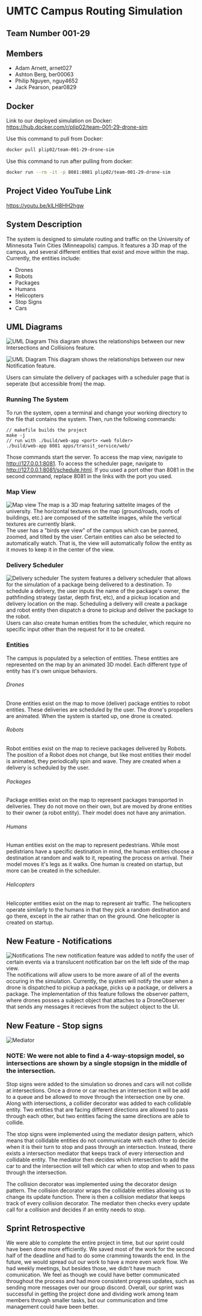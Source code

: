 # UMTC Campus Routing Simulation
## Team Number 001-29
## Members
* Adam Arnett, arnet027
* Ashton Berg, ber00063
* Philip Nguyen, nguy4652
* Jack Pearson, pear0829

## Docker
Link to our deployed simulation on Docker: https://hub.docker.com/r/plip02/team-001-29-drone-sim

Use this command to pull from Docker:
```bash
docker pull plip02/team-001-29-drone-sim
```
Use this command to run after pulling from docker:
```bash
docker run --rm -it -p 8081:8081 plip02/team-001-29-drone-sim
```
## Project Video YouTube Link
https://youtu.be/klLH8HH2hgw

## System Description
The system is designed to simulate routing and traffic on the University of Minnesota Twin Cities (Minneapolis) campus. It features a 3D map of the campus, and several different entities that exist and move within the map. Currently, the entities include:
* Drones
* Robots
* Packages
* Humans
* Helicopters 
* Stop Signs
* Cars 
<!-- end list -->

## UML Diagrams
![UML Diagram](/images/IntersectionsCollisions.png "UML Diagram")
This diagram shows the relationships between our new Intersections and Collisions feature.

![UML Diagram](/images/ObserverUML.jpeg "UML Diagram")
This diagram shows the relationships between our new Notification feature.

Users can simulate the delivery of packages with a scheduler page that is seperate (but accessible from) the map.

### Running The System
To run the system, open a terminal and change your working directory to the file that contains the system. Then, run the following commands:
```
// makefile builds the project
make -j
// run with ./build/web-app <port> <web folder>
./build/web-app 8081 apps/transit_service/web/
```
Those commands start the server. To access the map view, navigate to http://127.0.0.1:8081. To access the scheduler page, navigate to http://127.0.0.1:8081/schedule.html. If you used a port other than 8081 in the second command, replace 8081 in the links with the port you used.

### Map View
![Map view](/images/screenMain.png "Map view")
The map is a 3D map featuring sattelite images of the university. The horizontal textures on the map (ground/roads, roofs of buildings, etc.) are composed of the sattelite images, while the vertical textures are currently blank.  
The user has a "birds eye view" of the campus which can be panned, zoomed, and tilted by the user. Certain entities can also be selected to automatically watch. That is, the view will automatically follow the entity as it moves to keep it in the center of the view.

### Delivery Scheduler
![Delivery scheduler](/images/screenScheduler.png "Delivery scheduler")
The system features a delivery scheduler that allows for the simulation of a package being delivered to a destination.
To schedule a delivery, the user inputs the name of the package's owner, the pathfinding strategy (astar, depth first, etc), and a pickup location and delivery location on the map. Scheduling a delivery will create a package and robot entity then dispatch a drone to pickup and deliver the package to the robot.  
Users can also create human entities from the scheduler, which require no specific input other than the request for it to be created.

### Entities
The campus is populated by a selection of entities. These entities are represented on the map by an animated 3D model. Each different type of entity has it's own unique behaviors.
###### Drones
Drone entities exist on the map to move (deliver) package entities to robot entities. These deliveries are scheduled by the user. The drone's propellers are animated. When the system is started up, one drone is created.
###### Robots
Robot entities exist on the map to recieve packages delivered by Robots. The position of a Robot does not change, but like most entities their model is animated, they periodically spin and wave. They are created when a delivery is scheduled by the user.
###### Packages
Package entities exist on the map to represent packages transported in deliveries. They do not move on their own, but are moved by drone entities to their owner (a robot entity). Their model does not have any animation.
###### Humans
Human entities exist on the map to represent pedestrians. While most pedistrians have a specific destination in mind, the human entities choose a destination at random and walk to it, repeating the process on arrival. Their model moves it's legs as it walks. One human is created on startup, but more can be created in the scheduler.
###### Helicopters
Helicopter entities exist on the map to represent air traffic. The helicopters operate similarly to the humans in that they pick a random destination and go there, except in the air rather than on the ground. One helicopter is created on startup.  

## New Feature - Notifications
![Notifications](/images/screenNotifications.png "Notifications bar shown on the left")
The new notification feature was added to notify the user of certain events via a translucent notification bar on the left side of the map view.  
The notifications will allow users to be more aware of all of the events occuring in the simulation. Currently, the system will notify the user when a drone is dispatched to pickup a package, picks up a package, or delivers a package. The implementation of this feature follows the observer pattern, where drones posses a subject object that attaches to a DroneObserver that sends any messages it recieves from the subject object to the UI.

## New Feature - Stop signs
![Mediator](/images/screenMediator.png "Stopsign with cars")
### NOTE: We were not able to find a 4-way-stopsign model, so intersections are shown by a single stopsign in the middle of the intersection.
Stop signs were added to the simulation so drones and cars will not collide at intersections. Once a drone or car reaches an intersection it will be add to a queue and be allowed to move through the intersection one by one. Along with intersections, a collider decorator was added to each collidable entity. Two entities that are facing different directions are allowed to pass through each other, but two entities facing the same directions are able to collide.

The stop signs were implemented using the mediator design pattern, which means that collidable entities do not communicate with each other to decide when it is their turn to stop and pass through an intersection. Instead, there exists a intersection mediator that keeps track of every intersection and collidable entity. The mediator then decides which intersection to add the car to and the intersection will tell which car when to stop and when to pass through the intersection. 

The collision decorator was implemented using the decorator design pattern. The collision decorator wraps the collidable entities allowing us to change its update function. There is then a collision mediator that keeps track of every collision decorator. The mediator then checks every update call for a collision and decides if an entity needs to stop.

## Sprint Retrospective
We were able to complete the entire project in time, but our sprint could have been done more efficiently. We saved most of the work for the second half of the deadline and had to do some cramming towards the end. In the future, we would spread out our work to have a more even work flow. We had weekly meetings, but besides those, we didn't have much comunication. We feel as though we could have better communicated throughout the process and had more consistent progress updates, such as sending more messages over our group discord. Overall, our sprint was successful in getting the project done and dividing work among team members through smaller tasks, but our communication and time management could have been better.
